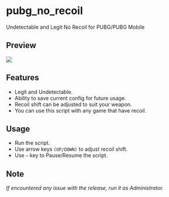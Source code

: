 # pubg_no_recoil
Undetectable and Legit No Recoil for PUBG/PUBG Mobile

## Preview
![](https://media.giphy.com/media/W5TXFkxrUjlwVKrn03/giphy.gif)

## Features
-   Legit and Undetectable.
-   Ability to save current config for future usage.
-   Recoil shift can be adjusted to suit your weapon.
-   You can use this script with any game that have recoil.

## Usage
 - Run the script.
 - Use arrow keys `(UP/DOWN)` to adjust recoil shift.
 - Use `~` key to Pause/Resume the script.

## Note
*If encountered any issue with the release, run it as Administrator.*
